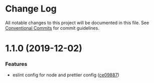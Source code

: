 # Change Log

All notable changes to this project will be documented in this file.
See [Conventional Commits](https://conventionalcommits.org) for commit guidelines.

# 1.1.0 (2019-12-02)


### Features

* eslint config for node and prettier config ([ce09887](https://github.com/clanaid/common-config/tree/master/packages/eslint-config-node/commit/ce09887d3da79e1cb696b54842ee4070bf392e5f))
